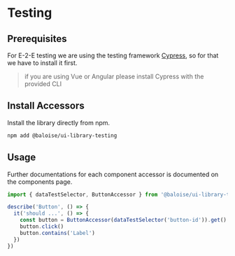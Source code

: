 # Testing

## Prerequisites

For E-2-E testing we are using the testing framework [Cypress](https://www.cypress.io/), so for that we have to install it first.

> if you are using Vue or Angular please install Cypress with the provided CLI

## Install Accessors

Install the library directly from npm.

```bash
npm add @baloise/ui-library-testing
```

## Usage

Further documentations for each component accessor is documented on the components page.

```typescript
import { dataTestSelector, ButtonAccessor } from '@baloise/ui-library-testing'

describe('Button', () => {
  it('should ...', () => {
    const button = ButtonAccessor(dataTestSelector('button-id')).get()
    button.click()
    button.contains('Label')
  })
})
```
